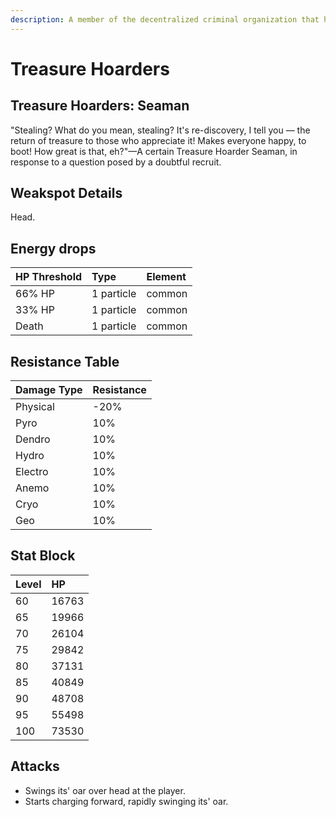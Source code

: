 ```yaml
---
description: A member of the decentralized criminal organization that has footprints all over the continent and even deep within unknown domains.
---
```


# Treasure Hoarders

## Treasure Hoarders: Seaman

"Stealing? What do you mean, stealing? It's re-discovery, I tell you — the return of treasure to those who appreciate it! Makes everyone happy, to boot! How great is that, eh?"—A certain Treasure Hoarder Seaman, in response to a question posed by a doubtful recruit.


## Weakspot Details

Head.

## Energy drops

| HP Threshold | Type | Element |
| :--- | :--- | :--- |
| 66% HP | 1 particle | common   
| 33% HP | 1 particle | common   
| Death | 1 particle | common

## Resistance Table

| Damage Type | Resistance |
| :--- | :--- |
| Physical | -20% |
| Pyro | 10% |
| Dendro | 10% |
| Hydro | 10% |
| Electro | 10% |
| Anemo | 10% |
| Cryo | 10% |
| Geo | 10% |

## Stat Block

| Level | HP |
| :--- | :--- |
| 60 | 16763 |
| 65 | 19966 |
| 70 | 26104 |
| 75 | 29842 |
| 80 | 37131 |
| 85 | 40849 |
| 90 | 48708 |
| 95 | 55498 |
| 100 | 73530 |

## Attacks

* Swings its' oar over head at the player.
* Starts charging forward, rapidly swinging its' oar.
